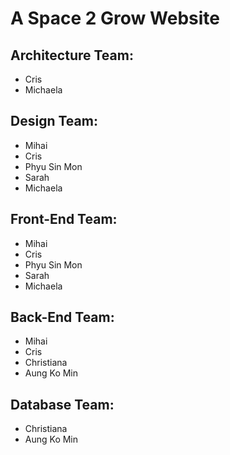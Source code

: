 # A Space 2 Grow Website
## Architecture Team:
- Cris
- Michaela

## Design Team:
- Mihai
- Cris
- Phyu Sin Mon
- Sarah
- Michaela

## Front-End Team:
- Mihai
- Cris
- Phyu Sin Mon
- Sarah
- Michaela

## Back-End Team:
- Mihai
- Cris
- Christiana
- Aung Ko Min

## Database Team: 
- Christiana
- Aung Ko Min

